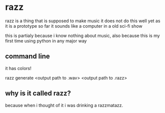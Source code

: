 # razz

razz is a thing that is supposed to make music
it does not do this well yet as it is a prototype
so far it sounds like a computer in a old sci-fi show

this is partialy because i know nothing about music, also because this is my first time using python in any major way

## command line
it has colors!

razz generate <output path to .wav> <output path to .razz>

## why is it called razz?
because when i thought of it i was drinking a razzmatazz.
